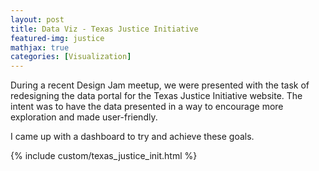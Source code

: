 ```yaml
---
layout: post
title: Data Viz - Texas Justice Initiative
featured-img: justice
mathjax: true
categories: [Visualization]
---
```


During a recent Design Jam meetup, we were presented with the task of redesigning the data portal for the Texas Justice Initiative website. The intent was to have the data presented in a way to encourage more exploration and made user-friendly.

I came up with a dashboard to try and achieve these goals.

<section class="features">

  <div class="center-module clearfix">
  {% include custom/texas_justice_init.html %}
</div>
</section>


